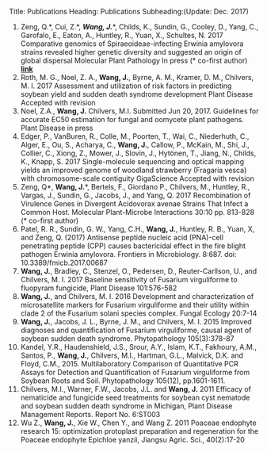 Title: Publications
Heading: Publications
Subheading:(Update: Dec. 2017)


1.	Zeng, Q.\*, Cui, Z.\*, ___Wang, J.___\*, Childs, K., Sundin, G., Cooley, D., Yang, C., Garofalo, E., Eaton, A., Huntley, R., Yuan, X., Schultes, N. 2017 Comparative genomics of Spiraeoideae-infecting Erwinia amylovora strains revealed higher genetic diversity and suggested an origin of global dispersal Molecular Plant Pathology In press (* co-first author) __[link](http://onlinelibrary.wiley.com/doi/10.1111/mpp.12647/full)__
2.	Roth, M. G., Noel, Z. A., __Wang, J.__, Byrne, A. M., Kramer, D. M., Chilvers, M. I. 2017 Assessment and utilization of risk factors in predicting soybean yield and sudden death syndrome development Plant Disease Accepted with revision
3.	Noel, Z.A., __Wang, J.__ Chilvers, M.I. Submitted Jun 20, 2017. Guidelines for accurate EC50 estimation for fungal and oomycete plant pathogens. Plant Disease in press
4.	Edger, P., VanBuren, R., Colle, M., Poorten, T., Wai, C., Niederhuth, C., Alger, E., Ou, S., Acharya, C., __Wang, J.__, Callow, P., McKain, M., Shi, J., Collier, C., Xiong, Z., Mower, J., Slovin, J., Hytönen, T., Jiang, N., Childs, K., Knapp, S. 2017 Single-molecule sequencing and optical mapping yields an improved genome of woodland strawberry (Fragaria vesca) with chromosome-scale contiguity GigaScience Accepted with revision
5.	Zeng, Q\*, __Wang, J.__\*, Bertels, F., Giordano P., Chilvers, M., Huntley, R., Vargas, J., Sundin, G., Jacobs, J., and Yang, Q. 2017 Recombination of Virulence Genes in Divergent Acidovorax avenae Strains That Infect a Common Host. Molecular Plant-Microbe Interactions 30:10 pp. 813-828 (* co-first author)
6.	Patel, R. R., Sundin, G. W., Yang, C.H., __Wang, J.__, Huntley, R. B., Yuan, X, and Zeng, Q. (2017) Antisense peptide nucleic acid (PNA)-cell penetrating peptide (CPP) causes bactericidal effect in the fire blight pathogen Erwinia amylovora. Frontiers in Microbiology. 8:687. doi: 10.3389/fmicb.2017.00687
7.	__Wang, J.__, Bradley, C., Stenzel, O., Pedersen, D., Reuter-Carllson, U., and Chilvers, M. I. 2017 Baseline sensitivity of Fusarium virguliforme to fluopyram fungicide, Plant Disease 101:576-582
8.	__Wang, J.__, and Chilvers, M. I. 2016 Development and characterization of microsatellite markers for Fusarium virguliforme and their utility within clade 2 of the Fusarium solani species complex. Fungal Ecology 20:7-14
9.	__Wang, J.__, Jacobs, J. L., Byrne, J. M., and Chilvers, M. I. 2015 Improved diagnoses and quantification of Fusarium virguliforme, causal agent of soybean sudden death syndrome. Phytopathology 105(3):378-87
10.	Kandel, Y.R., Haudenshield, J.S., Srour, A.Y., Islam, K.T., Fakhoury, A.M., Santos, P., __Wang, J.__, Chilvers, M.I., Hartman, G.L., Malvick, D.K. and Floyd, C.M., 2015. Multilaboratory Comparison of Quantitative PCR Assays for Detection and Quantification of Fusarium virguliforme from Soybean Roots and Soil. Phytopathology 105(12), pp.1601-1611.
11.	Chilvers, M.I., Warner, F.W., Jacobs, J.L. and __Wang, J.__  2011 Efficacy of nematicide and fungicide seed treatments for soybean cyst nematode and soybean sudden death syndrome in Michigan, Plant Disease Management Reports. Report No. 6:ST003
12.	Wu Z., __Wang, J.__, Xie W., Chen Y., and Wang Z. 2011 Poaceae endophyte research 15: optimization protoplast preparation and regeneration for the Poaceae endophyte Epichloe yanzii, Jiangsu Agric. Sci., 40(2):17-20
